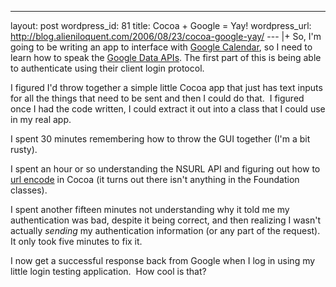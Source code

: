 --- 
layout: post
wordpress_id: 81
title: Cocoa + Google = Yay!
wordpress_url: http://blog.alieniloquent.com/2006/08/23/cocoa-google-yay/
--- |+
    So, I'm going to be writing an app to interface with [Google Calendar][1], so
I need to learn how to speak the [Google Data APIs][2]. The first part of this
is being able to authenticate using their client login protocol.

I figured I'd throw together a simple little Cocoa app that just has text
inputs for all the things that need to be sent and then I could do that.  I
figured once I had the code written, I could extract it out into a class that
I could use in my real app.

I spent 30 minutes remembering how to throw the GUI together (I'm a bit
rusty).

I spent an hour or so understanding the NSURL API and figuring out how to [url
encode][3] in Cocoa (it turns out there isn't anything in the Foundation
classes).

I spent another fifteen minutes not understanding why it told me my
authentication was bad, despite it being correct, and then realizing I wasn't
actually _sending_ my authentication information (or any part of the
request).  It only took five minutes to fix it.

I now get a successful response back from Google when I log in using my little
login testing application.  How cool is that?

   [1]: http://www.google.com/calendar/

   [2]: http://code.google.com/apis/gdata/index.html

   [3]: http://inessential.com/?comments=1&postid=1935
